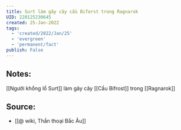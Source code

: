 ```yaml
---
title: Surt làm gãy cây cầu Biforst trong Ragnarok
UID: 220125230645
created: 25-Jan-2022
tags:
  - 'created/2022/Jan/25'
  - 'evergreen'
  - 'permanent/fact'
publish: False
---
```

## Notes:
[[Người khổng lồ Surt]] làm gãy cây [[Cầu Bifrost]] trong [[Ragnarok]]

## Source:
- [[@ wiki, Thần thoại Bắc Âu]]


